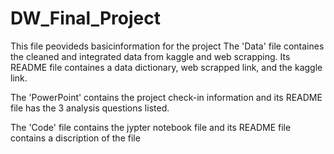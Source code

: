 # DW_Final_Project

This file peovideds basicinformation for the project
The 'Data' file containes the cleaned and integrated data from kaggle and web scrapping. Its README file containes a data dictionary, web scrapped link,  and the kaggle link.

The 'PowerPoint' contains the project check-in information and its README file has the 3 analysis questions listed.

The 'Code' file contains the jypter notebook file and its README file contains a discription of the file


